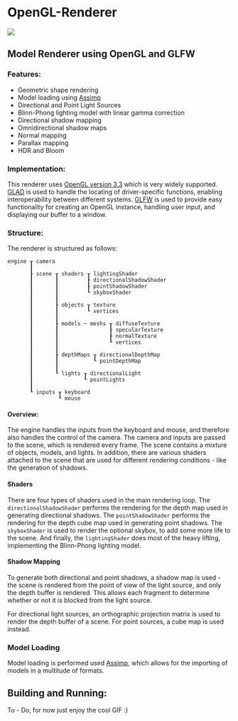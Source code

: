# OpenGL-Renderer
![](./doc/demo.gif)
## Model Renderer using OpenGL and GLFW
### Features:
* Geometric shape rendering
* Model loading using [Assimp](http://assimp.org/)
* Directional and Point Light Sources
* Blinn-Phong lighting model with linear gamma correction
* Directional shadow mapping
* Omnidirectional shadow maps
* Normal mapping
* Parallax mapping
* HDR and Bloom
### Implementation:
This renderer uses [OpenGL version 3.3](https://registry.khronos.org/OpenGL/specs/gl/glspec33.core.pdf) which is very widely supported. [GLAD](https://github.com/Dav1dde/glad) is used to handle the locating of driver-specific functions, enabling interoperability between different systems. [GLFW](https://www.glfw.org/) is used to provide easy functionality for creating an OpenGL instance, handling user input, and displaying our buffer to a window. 
### Structure:
The renderer is structured as follows:
```
engine ┰ camera
       ┃
       ┠ scene ┰ shaders ┰ lightingShader
       ┃       ┃         ┠ directionalShadowShader
       ┃       ┃         ┠ pointShadowShader
       ┃       ┃         ┖ skyboxShader
       ┃       ┃
       ┃       ┠ objects ┰ texture
       ┃       ┃         ┖ vertices
       ┃       ┃
       ┃       ┠ models ─ meshs ┰ diffuseTexture
       ┃       ┃                ┠ specularTexture
       ┃       ┃                ┠ normalTexture
       ┃       ┃                ┖ vertices
       ┃       ┃
       ┃       ┠ depthMaps ┰ directionalDepthMap
       ┃       ┃           ┖ pointDepthMap
       ┃       ┃
       ┃       ┖ lights ┰ directionalLight
       ┃                ┖ pointLights
       ┃
       ┖ inputs ┰ keyboard
                ┖ mouse
```
#### Overview:
The engine handles the inputs from the keyboard and mouse, and therefore also handles the control of the camera. The camera and inputs are passed to the scene, which is rendered every frame. The scene contains a mixture of objects, models, and lights. In addition, there are various shaders attached to the scene that are used for different rendering conditions - like the generation of shadows.
#### Shaders
There are four types of shaders used in the main rendering loop. The `directionalShadowShader` performs the rendering for the depth map used in generating directional shadows. The `pointShadowShader` performs the rendering for the depth cube map used in generating point shadows. The `skyboxShader` is used to render the optional skybox, to add some more life to the scene. And finally, the `lightingShader` does most of the heavy lifting, implementing the Blinn-Phong lighting model.
#### Shadow Mapping
To generate both directional and point shadows, a shadow map is used - the scene is rendered from the point of view of the light source, and only the depth buffer is rendered. This allows each fragment to determine whether or not it is blocked from the light source. 

For directional light sources, an orthographic projection matrix is used to render the depth buffer of a scene. For point sources, a cube map is used instead. 
### Model Loading
Model loading is performed used [Assimp](http://assimp.org/), which allows for the importing of models in a multitude of formats. 
## Building and Running:
To - Do, for now just enjoy the cool GIF :)
